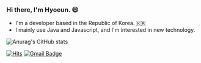 ### Hi there, I'm Hyoeun. 😄
- I'm a developer based in the Republic of Korea. 🇰🇷 
- I mainly use Java and Javascript, and I'm interested in new technology.

<!--
**gydms741/gydms741** is a ✨ _special_ ✨ repository because its `README.md` (this file) appears on your GitHub profile.

Here are some ideas to get you started:

- 🔭 I’m currently working on ...
- 🌱 I’m currently learning ...
- 👯 I’m looking to collaborate on ...
- 🤔 I’m looking for help with ...
- 💬 Ask me about ...
- 📫 How to reach me: ...
- 😄 Pronouns: ...
- ⚡ Fun fact: ...
-->

![Anurag's GitHub stats](https://github-readme-stats.vercel.app/api?username=gydms741&show_icons=true&theme=tokyonight)

[![Hits](https://hits.seeyoufarm.com/api/count/incr/badge.svg?url=https%3A%2F%2Fgithub.com%2Fgydms741%2Fhit-counter&count_bg=%238E89E1&title_bg=%2336508A&icon=&icon_color=%23DFD6D6&title=hits&edge_flat=false)](https://hits.seeyoufarm.com)
[![Gmail Badge](https://img.shields.io/badge/Gmail-d14836?style=flat-square&logo=Gmail&logoColor=white&link=mailto:gydms741@gmail.com)](mailto:gydms741@gmail.com)
